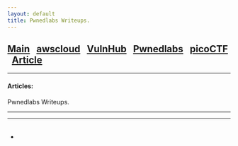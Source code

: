 ```yaml
---
layout: default
title: Pwnedlabs Writeups.
---
```


<h2 class="mume-header" id="mainindexhtml-nbspnbsp-contactcontacthtml"><a 
href="/index.html">Main</a>&#xA0;&#xA0;&#xA0;<a 
href="/posts/awscloud/index.html">awscloud</a>&#xA0;&#xA0;&#xA0;<a
href="/posts/VulnHub/index.html">VulnHub</a>&#xA0;&#xA0;&#xA0;<a 
href="/posts/pwnedlabs/index.html">Pwnedlabs</a>&#xA0;&#xA0;&#xA0;<a 
href="/posts/picoCTF/index.html">picoCTF</a>&#xA0;&#xA0;&#xA0;<a
href="/posts/Articles/index.html">Article</a></h2>
<hr>

<h4 class="mume-header" id="articles">Articles:</h4>
Pwnedlabs Writeups.
<hr>
<hr>

- ######